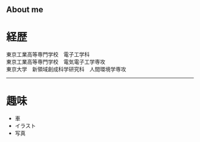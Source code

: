 ## About me
# 経歴
東京工業高等専門学校　電子工学科  
東京工業高等専門学校　電気電子工学専攻  
東京大学　新領域創成科学研究科　人間環境学専攻  

------
# 趣味
* 車
* イラスト
* 写真
